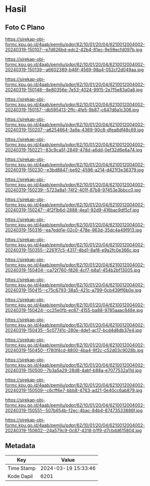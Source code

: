 # Hasil

## Foto C Plano

https://sirekap-obj-formc.kpu.go.id/4aab/pemilu/pdpr/62/10/01/20/04/6210012004002-20240319-150107--e7d826bd-edc2-42b4-81ec-9e59ecfd097b.jpg

https://sirekap-obj-formc.kpu.go.id/4aab/pemilu/pdpr/62/10/01/20/04/6210012004002-20240319-150139--a6602389-b46f-4569-98a4-052cf2d049aa.jpg

https://sirekap-obj-formc.kpu.go.id/4aab/pemilu/pdpr/62/10/01/20/04/6210012004002-20240319-150148--8e80356e-7e53-4024-9915-2e7f5e83a0a8.jpg

https://sirekap-obj-formc.kpu.go.id/4aab/pemilu/pdpr/62/10/01/20/04/6210012004002-20240319-150157--db595413-2ffc-4fe5-9b87-c647d6a1c306.jpg

https://sirekap-obj-formc.kpu.go.id/4aab/pemilu/pdpr/62/10/01/20/04/6210012004002-20240319-150207--a6254664-3a9a-4369-90c8-dfea8df48c69.jpg

https://sirekap-obj-formc.kpu.go.id/4aab/pemilu/pdpr/62/10/01/20/04/6210012004002-20240319-150221--83c9ca5f-2849-478d-a6dd-0ef32d6e6a74.jpg

https://sirekap-obj-formc.kpu.go.id/4aab/pemilu/pdpr/62/10/01/20/04/6210012004002-20240319-150230--e3bd8847-be92-4596-a214-d421f3e36379.jpg

https://sirekap-obj-formc.kpu.go.id/4aab/pemilu/pdpr/62/10/01/20/04/6210012004002-20240319-150239--5723a8a1-74f2-401f-87b8-97453e3bbcc0.jpg

https://sirekap-obj-formc.kpu.go.id/4aab/pemilu/pdpr/62/10/01/20/04/6210012004002-20240319-150247--4f2f1b6d-2888-4ea1-92d9-416bac9df5cf.jpg

https://sirekap-obj-formc.kpu.go.id/4aab/pemilu/pdpr/62/10/01/20/04/6210012004002-20240319-150316--ea7edd1e-02c0-478e-963d-35dc4a49f913.jpg

https://sirekap-obj-formc.kpu.go.id/4aab/pemilu/pdpr/62/10/01/20/04/6210012004002-20240319-150355--2261f7c5-4317-4bd1-8af8-e9a2fc0e366c.jpg

https://sirekap-obj-formc.kpu.go.id/4aab/pemilu/pdpr/62/10/01/20/04/6210012004002-20240319-150404--ca72f760-f826-4cf7-b8a1-454b2bf13005.jpg

https://sirekap-obj-formc.kpu.go.id/4aab/pemilu/pdpr/62/10/01/20/04/6210012004002-20240319-150415--c75c6793-38a5-421c-a799-0cb439ff6b0e.jpg

https://sirekap-obj-formc.kpu.go.id/4aab/pemilu/pdpr/62/10/01/20/04/6210012004002-20240319-150424--cc25e0fb-ec67-4155-ba88-9785aaac848e.jpg

https://sirekap-obj-formc.kpu.go.id/4aab/pemilu/pdpr/62/10/01/20/04/6210012004002-20240319-150435--5c07741c-280e-4de1-ac17-bcd4d8db37e4.jpg

https://sirekap-obj-formc.kpu.go.id/4aab/pemilu/pdpr/62/10/01/20/04/6210012004002-20240319-150450--f780f4cd-8800-4ba4-9f2c-c52d03c9028b.jpg

https://sirekap-obj-formc.kpu.go.id/4aab/pemilu/pdpr/62/10/01/20/04/6210012004002-20240319-150500--7b3a5a29-28d8-4abf-b88a-e7077532a11d.jpg

https://sirekap-obj-formc.kpu.go.id/4aab/pemilu/pdpr/62/10/01/20/04/6210012004002-20240319-150509--c6cff6e7-bbb8-4763-ad21-0e40cc6ab879.jpg

https://sirekap-obj-formc.kpu.go.id/4aab/pemilu/pdpr/62/10/01/20/04/6210012004002-20240319-150551--507b654b-f2ec-4bac-84b4-87473533886f.jpg

https://sirekap-obj-formc.kpu.go.id/4aab/pemilu/pdpr/62/10/01/20/04/6210012004002-20240319-150602--24a579c9-0c87-4318-b1f9-d7cbdd615804.jpg


## Metadata

| Key        | Value               |
| ---------- | ------------------- |
| Time Stamp | 2024-03-19 15:33:46 |
| Kode Dapil | 6201                |



